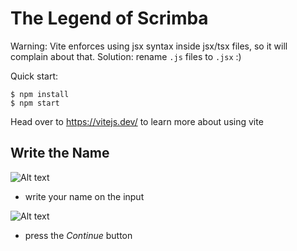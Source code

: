 # The Legend of Scrimba

Warning: Vite enforces using jsx syntax inside jsx/tsx files, so it will complain about that. Solution: rename `.js` files to `.jsx` :)

Quick start:

```
$ npm install
$ npm start
````

Head over to https://vitejs.dev/ to learn more about using vite

## Write the Name

![Alt text](image.png)

+ write your name on the input

![Alt text](image-1.png)

 + press the *Continue* button